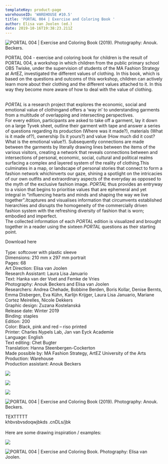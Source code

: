 ```yaml
---
templateKey: product-page
warehouseID: 'WAREHOUSE #10.5'
title: 'PORTAL 004 | Exercise and Coloring Book '
author: Elisa van Joolen (ed.)
date: 2019-10-16T19:38:23.211Z
---
```

![PORTAL 004 | Exercise and Coloring Book (2019). Photography: Anouk. Beckers.](/img/03_portal004_photo_anoukbeckers.jpg "PORTAL 004 | Exercise and Coloring Book (2019). Photography: Anouk. Beckers.")

PORTAL 004  - exercise and coloring book for children is the result of PORTAL 004,  a workshop in which children from the public primary school OBS Twiske, under the supervision of students of the MA Fashion Strategy at ArtEZ, investigated the different values of clothing. In this book, which is based on the questions and outcoms of this workshop, children can actively learn more about their clothing and the different values attached to it. In this way they become more aware of how to deal with the value of clothing.

\
*PORTAL* is a research project that explores the economic, social and emotional value of clothingand offers a ‘way in’ to understanding garments from a multitude of overlapping and intersecting perspectives.\
For every edition, participants are asked to take off a garment, lay it down on a large Tyvek sheet, outline their garment with tape and answer a series of questions regarding its production (Where was it made?), materials (What is it made of?), ownership (Is it yours?) and value (How much did it cost? What is the emotional value?). Subsequently connections are made between the garments by literally drawing lines between the items of the various visitors, creating a network that reveals connections between and intersections of personal, economic, social, cultural and political realms surfacing a complex and layered system of the reality of clothing.This culminates in a map, or landscape of personal stories that connect to form a fashion network whichinverts our gaze, shining a spotlight on the intricacies of our own outfits and extraordinary aspects of the everyday as opposed to the myth of the exclusive fashion image. *PORTAL* thus provides an entryway to a vision that begins to prioritise values that are ephemeral and yet integral in “influencing hearts and minds and shaping the way we live together”.*It*captures and visualises information that circumvents established hierarchies and disrupts the homogeneity of the commercially driven fashion system with the refreshing diversity of fashion that is worn; embodied and imperfect.\
The collected information of each *PORTAL* edition is visualized and brought together in a reader using the sixteen *PORTAL* questions as their starting point.

Download here \
\
Type: softcover with plastic sleeve\
Dimensions: 210 mm x 297 mm portrait\
Pages: 68\
Art Direction: Elisa van Joolen\
Research Assistant: Laura Lisa Januario\
Text: Hanka van der Voet and Femke de Vries\
Photography: Anouk Beckers and Elisa van Joolen\
Researchers: Andrea Chehade, Bobbine Berden, Boris Kollar, Denise Bernts, Emma Disbergen, Eva Kühn, Karlijn Krijger, Laura Lisa Januario, Mariane Cortez Meirelles, Nicole Dekkers\
Graphic design: Zuzana Kostelanská\
Release date: Winter 2019\
Binding: staples\
Edition: 200\
Color: Black, pink and red – riso printed\
Printer: Charles Nypels Lab, Jan van Eyck Academie\
Language: English\
Text editing: Chet Bugter\
Translation: Hanna Steenbergen-Cockerton\
Made possible by: MA Fashion Strategy, ArtEZ University of the Arts\
Production: Warehouse\
Production assistant: Anouk Beckers

![](/img/08_portal004_photo_anoukbeckers.jpg)

![](/img/01_portal004_photo_anoukbeckers.jpg)

![](/img/09_portal004_photo_anoukbeckers.jpg)

![PORTAL 004 | Exercise and Coloring Book (2019). Photography: Anouk. Beckers.](/img/06_portal004_photo_anoukbeckers.jpg "PORTAL 004 | Exercise and Coloring Book (2019). Photography: Anouk. Beckers.")

TEXTTTTT \
khbvsbvsdoqwjbkds .cnDLs/jbk\
\
Here are some drawing inspiration / examples: 

![](/img/img_1739.jpg)

![PORTAL 004 | Exercise and Coloring Book. Photography: Elisa van Joolen.](/img/img_1770.jpg "PORTAL 004 | Exercise and Coloring Book. Photography: Elisa van Joolen.")